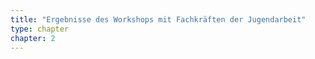 ```yaml
---
title: "Ergebnisse des Workshops mit Fachkräften der Jugendarbeit"
type: chapter
chapter: 2
---
```

